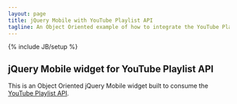 ```yaml
---
layout: page
title: jQuery Mobile with YouTube Playlist API
tagline: An Object Oriented example of how to integrate the YouTube Playlist API with jQuery Mobile.
---
```

{% include JB/setup %}
<div class="row">
  <div class="span12">
    <div class="hero-unit">
      <h2>jQuery Mobile widget for YouTube Playlist API</h2>
      <p>This is an Object Oriented jQuery Mobile widget built to consume the <a href="https://developers.google.com/youtube/2.0/developers_guide_protocol_api_query_parameters">YouTube Playlist API</a>.</p>
      <div class="youtube-playlist"></div>
    </div>
  </div>
</div>


